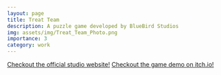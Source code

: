 ```yaml
---
layout: page
title: Treat Team
description: A puzzle game developed by BlueBird Studios
img: assets/img/Treat_Team_Photo.png
importance: 3
category: work
---
```

<a href="https://bluebirdstudios.net/">Checkout the official studio website!</a>
<a href="https://treat-team.itch.io/treat-team-demo">Checkout the game demo on itch.io!</a>

